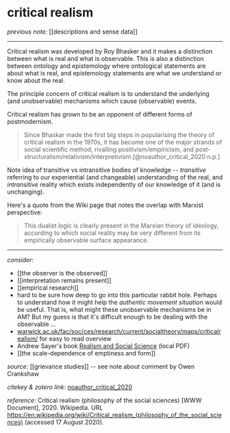 # critical realism

_previous note:_ [[descriptions and sense data]]

---

Critical realism was developed by Roy Bhasker and it makes a distinction between what is real and what is observable. This is also a distinction between ontology and epistemology where ontological statements are about what is real, and epistemology statements are what we understand or know about the real.

The principle concern of critical realism is to understand the underlying (and unobservable) mechanisms which cause (observable) events.

Critical realism has grown to be an opponent of different forms of postmodernism.

>Since Bhaskar made the first big steps in popularising the theory of critical realism in the 1970s, it has become one of the major strands of social scientific method, rivalling positivism/empiricism, and post-structuralism/relativism/interpretivism.[@noauthor_critical_2020 n.p.]

Note idea of transitive vs intransitive bodies of knowledge -- _transitive_ referring to our experiential (and changeable) understanding of the real, and _intransitive_ reality which exists independently of our knowledge of it (and is unchanging).

Here's a quote from the Wiki page that notes the overlap with Marxist perspective:

>This dualist logic is clearly present in the Marxian theory of ideology, according to which social reality may be very different from its empirically observable surface appearance. 


--- 

_consider:_

- [[the observer is the observed]]
- [[interpretation remains present]]
- [[empirical research]]
- hard to be sure how deep to go into this particular rabbit hole. Perhaps to understand how it might help the _authentic movement situation_ would be useful. That is, what might these unobservable mechanisms be in AM? But my guess is that it's difficult enough to be dealing with the observable ...
- [warwick.ac.uk/fac/soc/ces/research/current/socialtheory/maps/criticalrealism/](https://warwick.ac.uk/fac/soc/ces/research/current/socialtheory/maps/criticalrealism/) for easy to read overview
- Andrew Sayer's book [Realism and Social Science](hook://file/ozfpZt1Ln?p=RHJvcGJveC9iaWJsaW9ncmFwaHkgcGRmcw==&n=sayer-2000-realism.pdf) (local PDF)
- [[the scale-dependence of emptiness and form]]

_source:_ [[grievance studies]] -- see note about comment by Owen Crankshaw

_citekey & zotero link:_ [noauthor_critical_2020](zotero://select/items/1_4M9HEWCE)


_reference:_ Critical realism (philosophy of the social sciences) [WWW Document], 2020. Wikipedia. URL <https://en.wikipedia.org/wiki/Critical_realism_(philosophy_of_the_social_sciences)> (accessed 17 August 2020).


